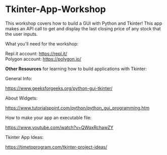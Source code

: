 # Tkinter-App-Workshop

This workshop covers how to build a GUI with Python and Tkinter! This app makes an API call to get and display the last closing price of any stock that the user inputs.

What you'll need for the workshop:

Repl.it account: https://repl.it/   
Polygon account: https://polygon.io/

**Other Resources** for learning how to build applications with Tkinter:

General Info: 

https://www.geeksforgeeks.org/python-gui-tkinter/

About Widgets:

https://www.tutorialspoint.com/python/python_gui_programming.htm

How to make your app an executable file:

https://www.youtube.com/watch?v=QWqxRchawZY

Tkinter App Ideas:

https://timetoprogram.com/tkinter-project-ideas/


